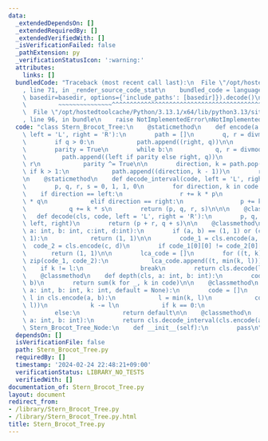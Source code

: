 ```yaml
---
data:
  _extendedDependsOn: []
  _extendedRequiredBy: []
  _extendedVerifiedWith: []
  _isVerificationFailed: false
  _pathExtension: py
  _verificationStatusIcon: ':warning:'
  attributes:
    links: []
  bundledCode: "Traceback (most recent call last):\n  File \"/opt/hostedtoolcache/Python/3.13.1/x64/lib/python3.13/site-packages/onlinejudge_verify/documentation/build.py\"\
    , line 71, in _render_source_code_stat\n    bundled_code = language.bundle(stat.path,\
    \ basedir=basedir, options={'include_paths': [basedir]}).decode()\n          \
    \         ~~~~~~~~~~~~~~~^^^^^^^^^^^^^^^^^^^^^^^^^^^^^^^^^^^^^^^^^^^^^^^^^^^^^^^^^^^^^^^^^^\n\
    \  File \"/opt/hostedtoolcache/Python/3.13.1/x64/lib/python3.13/site-packages/onlinejudge_verify/languages/python.py\"\
    , line 96, in bundle\n    raise NotImplementedError\nNotImplementedError\n"
  code: "class Stern_Brocot_Tree:\n    @staticmethod\n    def encode(a: int, b: int,\
    \ left = 'L', right = 'R'):\n        path = []\n        q, r = divmod(a, b)\n\
    \        if q > 0:\n            path.append((right, q))\n\n        a, b = b, r\n\
    \        parity = True\n        while b:\n            q, r = divmod(a, b)\n  \
    \          path.append((left if parity else right, q))\n            a, b = b,\
    \ r\n            parity ^= True\n\n        direction, k = path.pop()\n       \
    \ if k > 1:\n            path.append((direction, k - 1))\n        return path\n\
    \n    @staticmethod\n    def decode_interval(code, left = 'L', right = 'R'):\n\
    \        p, q, r, s = 0, 1, 1, 0\n        for direction, k in code:\n        \
    \    if direction == left:\n                r += k * p\n                s += k\
    \ * q\n            elif direction == right:\n                p += k * r\n    \
    \            q += k * s\n        return (p, q, r, s)\n\n\n    @classmethod\n \
    \   def decode(cls, code, left = 'L', right = 'R'):\n        p, q, r, s = cls.decode_interval(code,\
    \ left, right)\n        return (p + r, q + s)\n\n    @classmethod\n    def lowest_common_ancestor(cls,\
    \ a: int, b: int, c:int, d:int):\n        if (a, b) == (1, 1) or (c, d) == (1,\
    \ 1):\n            return (1, 1)\n\n        code_1 = cls.encode(a, b)\n      \
    \  code_2 = cls.encode(c, d)\n        if code_1[0][0] != code_2[0][0]:\n     \
    \       return (1, 1)\n\n        lca_code = []\n        for ((t, k), (_, l)) in\
    \ zip(code_1, code_2):\n            lca_code.append((t, min(k, l)))\n        \
    \    if k != l:\n                break\n        return cls.decode(lca_code)\n\n\
    \    @classmethod\n    def depth(cls, a: int, b: int):\n        code = cls.encode(a,\
    \ b)\n        return sum(k for _, k in code)\n\n    @classmethod\n    def ancestor(cls,\
    \ a: int, b: int, k: int, default = None):\n        code = []\n        for direction,\
    \ l in cls.encode(a, b):\n            l = min(k, l)\n            code.append((direction,\
    \ l))\n            k -= l\n            if k == 0:\n                return cls.decode(code)\n\
    \        else:\n            return default\n\n    @classmethod\n    def range(cls,\
    \ a: int, b: int):\n        return cls.decode_interval(cls.encode(a, b))\n\nclass\
    \ Stern_Brocot_Tree_Node:\n    def __init__(self):\n        pass\n"
  dependsOn: []
  isVerificationFile: false
  path: Stern_Brocot_Tree.py
  requiredBy: []
  timestamp: '2024-02-24 22:48:21+09:00'
  verificationStatus: LIBRARY_NO_TESTS
  verifiedWith: []
documentation_of: Stern_Brocot_Tree.py
layout: document
redirect_from:
- /library/Stern_Brocot_Tree.py
- /library/Stern_Brocot_Tree.py.html
title: Stern_Brocot_Tree.py
---
```

